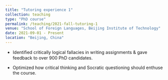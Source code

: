 ```yaml
---
title: "Tutoring experience 1"
collection: teaching
type: "PhD course"
permalink: /teaching/2021-fall-tutoring-1
venue: "School of Foreign Languages, Beijing Institute of Technology"
date: 2021-09-01 - Present
location: "Beijing, China"
---
```


- Identiﬁed critically logical fallacies in writing assignments & gave feedback to over 900 PhD candidates.

- Optimized how critical thinking and Socratic questioning should enthuse the course.
